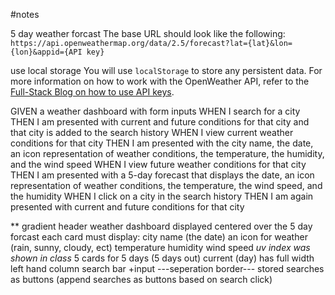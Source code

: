 #notes

5 day weather forcast
The base URL should look like the following: `https://api.openweathermap.org/data/2.5/forecast?lat={lat}&lon={lon}&appid={API key}`

use local storage   You will use `localStorage` to store any persistent data. For more information on how to work with the OpenWeather API, refer to the [Full-Stack Blog on how to use API keys](https://coding-boot-camp.github.io/full-stack/apis/how-to-use-api-keys).


GIVEN a weather dashboard with form inputs
WHEN I search for a city
THEN I am presented with current and future conditions for that city and that city is added to the search history
WHEN I view current weather conditions for that city
THEN I am presented with the city name, the date, an icon representation of weather conditions, the temperature, the humidity, and the wind speed
WHEN I view future weather conditions for that city
THEN I am presented with a 5-day forecast that displays the date, an icon representation of weather conditions, the temperature, the wind speed, and the humidity
WHEN I click on a city in the search history
THEN I am again presented with current and future conditions for that city

** gradient header <!-- background-image: linear-gradient(to right, red, yellow) -->
weather dashboard displayed centered over the 5 day forcast
each card must display:
    city name (the date)
    an icon for weather (rain, sunny, cloudy, ect)
    temperature
    humidity
    wind speed
    *uv index was shown in class*
5 cards for 5 days (5 days out)
current (day) has full width
left hand column
search bar +input
---seperation border---
stored searches as buttons
(append searches as buttons based on search click)

